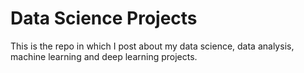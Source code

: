 # Data Science Projects
This is the repo in which I post about my data science, data analysis, machine learning and deep learning projects.
